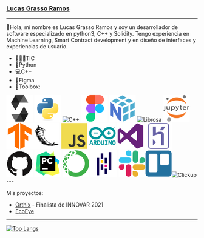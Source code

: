 ### [Lucas Grasso Ramos](https://lucasgrasso.com.ar/)
---

👋Hola, mi nombre es Lucas Grasso Ramos y soy un desarrollador de software especializado en python3, C++ y Solidity. Tengo experiencia en Machine Learning, Smart Contract development y en diseño de interfaces y experiencias de usuario.

- 👨🏻‍🎓TIC 
- 🐍Python
- 💻C++
- 🎨Figma
- 🧰Toolbox:<br/>  
<img src="https://github.com/devicons/devicon/blob/master/icons/solidity/solidity-original.svg" height="70px" alt="Solidity"> 
<img src="https://github.com/devicons/devicon/blob/master/icons/python/python-original.svg" height="70px" alt="Python"> <img src="https://github.com/isocpp/logos/blob/master/cpp_logo.svg" height="70px" alt="C++">
<img src="https://github.com/devicons/devicon/blob/master/icons/figma/figma-original.svg" height="70px" alt="Figma"> <img src="https://github.com/devicons/devicon/blob/master/icons/numpy/numpy-original.svg" height="70px" alt="Numpy"> <img src="https://products.fileformat.com/audio/python/librosa/header-image.png" height="70px" alt="Librosa"> <img src="https://github.com/devicons/devicon/blob/master/icons/jupyter/jupyter-original-wordmark.svg" height="70px" alt="Jupyter"> <img src="https://github.com/devicons/devicon/blob/master/icons/tensorflow/tensorflow-original.svg" height="70px" alt="Tensorflow"><img src="https://github.com/devicons/devicon/blob/master/icons/flask/flask-original.svg" height="70px" alt="Flask"> <img src="https://github.com/devicons/devicon/blob/master/icons/javascript/javascript-original.svg" height="70px" alt="JavaScript"> <img src="https://github.com/devicons/devicon/blob/master/icons/arduino/arduino-original-wordmark.svg" height="70px" alt="Arduino"> <img src="https://github.com/devicons/devicon/blob/master/icons/visualstudio/visualstudio-plain.svg" height="70px" alt="Visual Studio"> <img src="https://github.com/devicons/devicon/blob/master/icons/heroku/heroku-original.svg" height="70px" alt="Heroku"> <img src="https://github.com/devicons/devicon/blob/master/icons/github/github-original.svg" height="70px" alt="GitHub"> <img src="https://github.com/devicons/devicon/blob/master/icons/pycharm/pycharm-original.svg" height="70px" alt="Pycharm"> <img src="https://github.com/devicons/devicon/blob/master/icons/anaconda/anaconda-original.svg" height="70px" alt="Conda">  <img src="https://github.com/devicons/devicon/blob/master/icons/pandas/pandas-original.svg" height="70px" alt="Pandas">
<img src="https://github.com/devicons/devicon/blob/master/icons/slack/slack-original.svg" height="70px" alt="Slack"><img src="https://github.com/devicons/devicon/blob/master/icons/trello/trello-plain.svg" height="70px" alt="Trello"><img src="https://clickup.com/landing/images/for-se-page/clickup.png" height="80px" alt="Clickup">
<br/>  
---

Mis proyectos:
- [Orthix](https://orthix.herokuapp.com) - Finalista de INNOVAR 2021
- [EcoEye](https://eco-eye.herokuapp.com)

---
[![Top Langs](https://github-readme-stats.vercel.app/api/top-langs/?username=LucasGrasso&layout=compact&theme=vision-friendly-dark)](https://github.com/anuraghazra/github-readme-stats)
